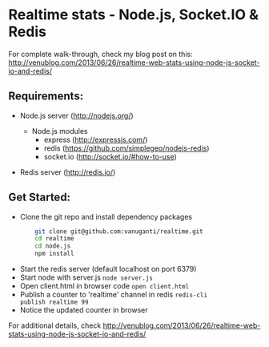 Realtime stats - Node.js, Socket.IO & Redis
===========================================

For complete walk-through, check my blog post on this: http://venublog.com/2013/06/26/realtime-web-stats-using-node-js-socket-io-and-redis/

Requirements:
-------------
- Node.js server (http://nodejs.org/)
    - Node.js modules
        - express (http://expressjs.com/)
        - redis (https://github.com/simplegeo/nodejs-redis)
        - socket.io (http://socket.io/#how-to-use)

- Redis server (http://redis.io/)

Get Started:
------------

- Clone the git repo and install dependency packages
    ```bash
        git clone git@github.com:vanuganti/realtime.git
        cd realtime
        cd node.js
        npm install
    ```
- Start the redis server (default localhost on port 6379)
- Start node with server.js
    <code>node server.js</code>
- Open client.html in browser code
    <code>open client.html</code>
- Publish a counter to 'realtime' channel in redis
    <code>redis-cli publish realtime 99</code>
- Notice the updated counter in browser

For additional details, check http://venublog.com/2013/06/26/realtime-web-stats-using-node-js-socket-io-and-redis/









